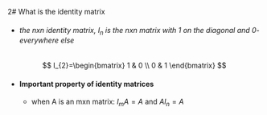 2# What is the identity matrix
- ###### the nxn identity matrix, $I_{n}$ is the nxn matrix with 1 on the diagonal and 0- everywhere else
$$
I_{2}=\begin{bmatrix}
1 & 0 \\
0 & 1
\end{bmatrix}
$$
- #### Important property of identity matrices
	- when A is an mxn matrix: $I_{m}A=A$ and $AI_{n}=A$